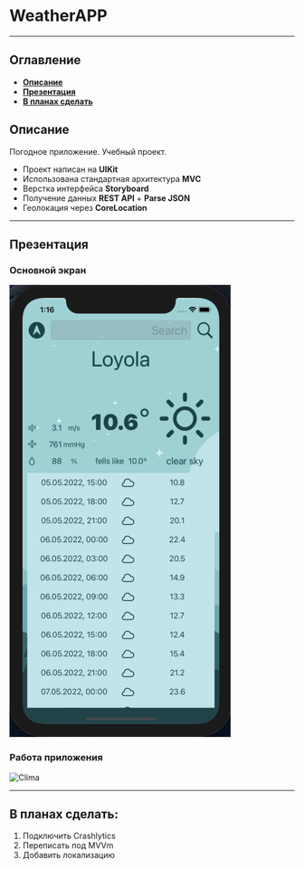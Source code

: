 # WeatherAPP
___
## Оглавление
- **[Описание](#Description)**
- **[Презентация](#Presentation)**
- **[В планах сделать](#ToDo)**

## <a id="Description"></a>Описание
Погодное приложение. Учебный проект.

- Проект написан на **UIKit**
- Использована стандартная архитектура **MVC**
- Верстка интерфейса **Storyboard**
- Получение данных **REST API** + **Parse JSON**
- Геолокация через **CoreLocation**

___

## <a id="Presentation"></a>Презентация
### Основной экран
![Main Screen](Documentation/MainScreen.png)
### Работа приложения
![Clima](Documentation/Clima.gif)
___

## <a id="ToDo"></a>В планах сделать:
1. Подключить Crashlytics
2. Переписать под MVVm
3. Добавить локализацию

